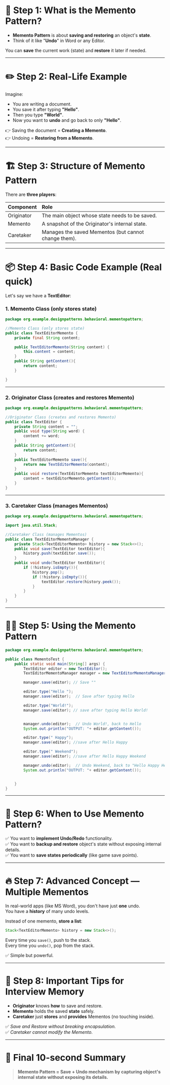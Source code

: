 # 🧠 Step 1: What is the Memento Pattern?

- **Memento Pattern** is about **saving and restoring** an object's **state**.
- Think of it like "**Undo**" in Word or any Editor.

You can **save** the current work (state) and **restore** it later if needed.

---

# ✏️ Step 2: Real-Life Example

Imagine:

- You are writing a document.
- You save it after typing **"Hello"**.
- Then you type **"World"**.
- Now you want to **undo** and go back to only **"Hello"**.

👉 Saving the document = **Creating a Memento**.  
👉 Undoing = **Restoring from a Memento**.

---

# 🏗️ Step 3: Structure of Memento Pattern

There are **three players**:

| Component | Role |
|:---|:---|
| Originator | The main object whose state needs to be saved. |
| Memento | A snapshot of the Originator's internal state. |
| Caretaker | Manages the saved Mementos (but cannot change them). |

---

# 📦 Step 4: Basic Code Example (Real quick)

Let's say we have a **TextEditor**:

### 1. Memento Class (only stores state)

```java
package org.example.designpatterns.behavioral.mementopattern;

//Memento Class (only stores state)
public class TextEditorMemento {
    private final String content;

    public TextEditorMemento(String content) {
        this.content = content;
    }
    public String getContent(){
        return content;
    }

}

```

---

### 2. Originator Class (creates and restores Memento)

```java
package org.example.designpatterns.behavioral.mementopattern;

//Originator Class (creates and restores Memento)
public class TextEditor {
    private String content = "";
    public void type(String word) {
        content += word;
    }
    public String getContent(){
        return content;
    }
    public TextEditorMemento save(){
        return new TextEditorMemento(content);
    }
    public void restore(TextEditorMemento textEditorMemento){
        content = textEditorMemento.getContent();
    }
}
```

---

### 3. Caretaker Class (manages Mementos)

```java
package org.example.designpatterns.behavioral.mementopattern;

import java.util.Stack;

//Caretaker Class (manages Mementos)
public class TextEditorMementoManager {
    private Stack<TextEditorMemento> history = new Stack<>();
    public void save(TextEditor textEditor){
        history.push(textEditor.save());
    }
    public void undo(TextEditor textEditor){
        if (!history.isEmpty()){
            history.pop();
            if (!history.isEmpty()){
                textEditor.restore(history.peek());
            }
        }
    }
}

```

---

# 👨‍💻 Step 5: Using the Memento Pattern

```java
package org.example.designpatterns.behavioral.mementopattern;

public class MementoTest {
    public static void main(String[] args) {
        TextEditor editor = new TextEditor();
        TextEditorMementoManager manager = new TextEditorMementoManager();

        manager.save(editor); // Save ""

        editor.type("Hello ");
        manager.save(editor);  // Save after typing Hello

        editor.type("World!");
        manager.save(editor); // save after typing Hello World!


        manager.undo(editor);  // Undo World!, back to Hello
        System.out.println("OUTPUT: "+ editor.getContent());

        editor.type(" Happy");
        manager.save(editor); //save after Hello Happy

        editor.type(" Weekend");
        manager.save(editor); //save after Hello Happy Weekend

        manager.undo(editor);  // Undo Weekend, back to "Hello Happy Hello"
        System.out.println("OUTPUT: "+ editor.getContent());


    }
}

```

---

# 🎯 Step 6: When to Use Memento Pattern?

✅ You want to **implement Undo/Redo** functionality.  
✅ You want to **backup and restore** object's state without exposing internal details.  
✅ You want to **save states periodically** (like game save points).

---

# 🔥 Step 7: Advanced Concept — Multiple Mementos

In real-world apps (like MS Word), you don't have just **one** undo.  
You have a **history** of many undo levels.

Instead of one memento, **store a list**:

```java
Stack<TextEditorMemento> history = new Stack<>();
```

Every time you `save()`, push to the stack.  
Every time you `undo()`, pop from the stack.

✅ Simple but powerful.

---

# 🧹 Step 8: Important Tips for Interview Memory

- **Originator** knows **how** to save and restore.
- **Memento** holds the saved **state** safely.
- **Caretaker** just **stores** and **provides** Mementos (no touching inside).

✅ *Save and Restore without breaking encapsulation.*  
✅ *Caretaker cannot modify the Memento.*

---

# 📝 Final 10-second Summary

> **Memento Pattern = Save + Undo mechanism by capturing object's internal state without exposing its details.**
